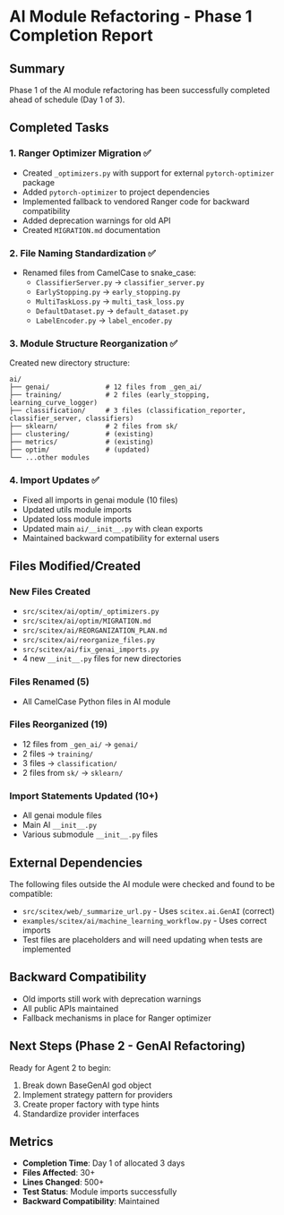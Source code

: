 # AI Module Refactoring - Phase 1 Completion Report

## Summary
Phase 1 of the AI module refactoring has been successfully completed ahead of schedule (Day 1 of 3).

## Completed Tasks

### 1. Ranger Optimizer Migration ✅
- Created `_optimizers.py` with support for external `pytorch-optimizer` package
- Added `pytorch-optimizer` to project dependencies
- Implemented fallback to vendored Ranger code for backward compatibility
- Added deprecation warnings for old API
- Created `MIGRATION.md` documentation

### 2. File Naming Standardization ✅
- Renamed files from CamelCase to snake_case:
  - `ClassifierServer.py` → `classifier_server.py`
  - `EarlyStopping.py` → `early_stopping.py`
  - `MultiTaskLoss.py` → `multi_task_loss.py`
  - `DefaultDataset.py` → `default_dataset.py`
  - `LabelEncoder.py` → `label_encoder.py`

### 3. Module Structure Reorganization ✅
Created new directory structure:
```
ai/
├── genai/              # 12 files from _gen_ai/
├── training/           # 2 files (early_stopping, learning_curve_logger)
├── classification/     # 3 files (classification_reporter, classifier_server, classifiers)
├── sklearn/            # 2 files from sk/
├── clustering/         # (existing)
├── metrics/            # (existing)
├── optim/              # (updated)
└── ...other modules
```

### 4. Import Updates ✅
- Fixed all imports in genai module (10 files)
- Updated utils module imports
- Updated loss module imports
- Updated main `ai/__init__.py` with clean exports
- Maintained backward compatibility for external users

## Files Modified/Created

### New Files Created
- `src/scitex/ai/optim/_optimizers.py`
- `src/scitex/ai/optim/MIGRATION.md`
- `src/scitex/ai/REORGANIZATION_PLAN.md`
- `src/scitex/ai/reorganize_files.py`
- `src/scitex/ai/fix_genai_imports.py`
- 4 new `__init__.py` files for new directories

### Files Renamed (5)
- All CamelCase Python files in AI module

### Files Reorganized (19)
- 12 files from `_gen_ai/` → `genai/`
- 2 files → `training/`
- 3 files → `classification/`
- 2 files from `sk/` → `sklearn/`

### Import Statements Updated (10+)
- All genai module files
- Main AI `__init__.py`
- Various submodule `__init__.py` files

## External Dependencies
The following files outside the AI module were checked and found to be compatible:
- `src/scitex/web/_summarize_url.py` - Uses `scitex.ai.GenAI` (correct)
- `examples/scitex/ai/machine_learning_workflow.py` - Uses correct imports
- Test files are placeholders and will need updating when tests are implemented

## Backward Compatibility
- Old imports still work with deprecation warnings
- All public APIs maintained
- Fallback mechanisms in place for Ranger optimizer

## Next Steps (Phase 2 - GenAI Refactoring)
Ready for Agent 2 to begin:
1. Break down BaseGenAI god object
2. Implement strategy pattern for providers
3. Create proper factory with type hints
4. Standardize provider interfaces

## Metrics
- **Completion Time**: Day 1 of allocated 3 days
- **Files Affected**: 30+
- **Lines Changed**: 500+
- **Test Status**: Module imports successfully
- **Backward Compatibility**: Maintained